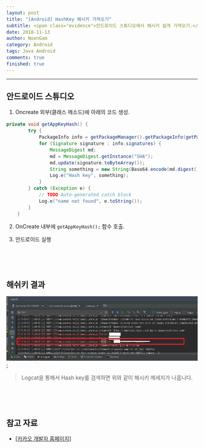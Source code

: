 ```yaml
---
layout: post
title: "[Android] HashKey 해시키 가져오기"
subtitle: <span class="evidence">안드로이드 스튜디오에서 해시키 쉽게 가져오기.</span>
date: 2018-11-13
author: NoonGam
category: Android
tags: Java Android
comments: true
finished: true
---
```


---

## 안드로이드 스튜디오




1. Oncreate 외부(클래스 메소드)에 아래의 코드 생성.
```Java
private void getAppKeyHash() {
        try {
            PackageInfo info = getPackageManager().getPackageInfo(getPackageName(), PackageManager.GET_SIGNATURES);
            for (Signature signature : info.signatures) {
                MessageDigest md;
                md = MessageDigest.getInstance("SHA");
                md.update(signature.toByteArray());
                String something = new String(Base64.encode(md.digest(), 0));
                Log.e("Hash key", something);
            }
        } catch (Exception e) {
            // TODO Auto-generated catch block
            Log.e("name not found", e.toString());
        }
    }
```

2. OnCreate 내부에 `getAppKeyHash();` 함수 호출.


3. 안드로이드 실행

<br><br><br>

## 해쉬키 결과

![img](/img/1-Everything/123.JPG);

> Logcat을 통해서 Hash key를 검색하면 위와 같이 해시키 메세지가 나옵니다.

<br><br><br>

## 참고 자료
* [[카카오 개발자 홈페이지] ](https://developers.kakao.com/docs/android/getting-started#%EA%B0%9C%EB%B0%9C%ED%99%98%EA%B2%BD-%EA%B5%AC%EC%84%B1)
